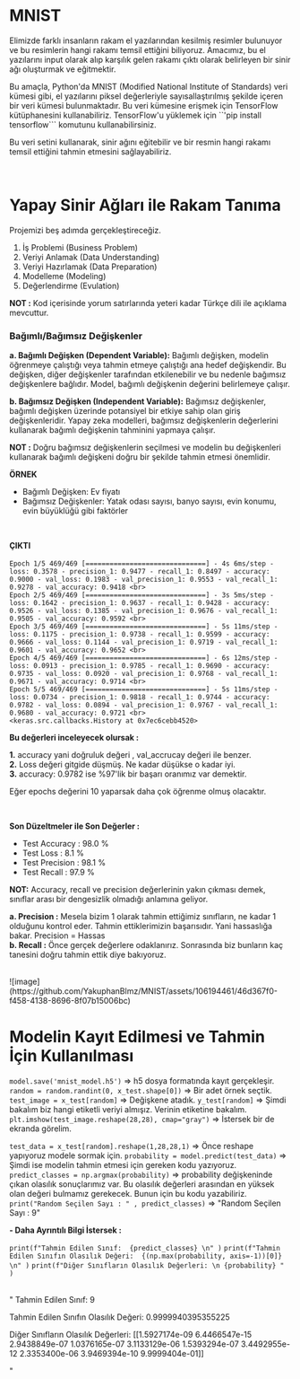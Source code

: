 # MNIST
Elimizde farklı insanların rakam el yazılarından kesilmiş resimler bulunuyor ve bu resimlerin hangi rakamı temsil ettiğini biliyoruz. Amacımız, bu el yazılarını input olarak alıp karşılık gelen rakamı çıktı olarak belirleyen bir sinir ağı oluşturmak ve eğitmektir.

Bu amaçla, Python'da MNIST (Modified National Institute of Standards) veri kümesi gibi, el yazılarını piksel değerleriyle sayısallaştırılmış şekilde içeren bir veri kümesi bulunmaktadır. Bu veri kümesine erişmek için TensorFlow kütüphanesini kullanabiliriz. TensorFlow'u yüklemek için ``'pip install tensorflow``` komutunu kullanabilirsiniz.

Bu veri setini kullanarak, sinir ağını eğitebilir ve bir resmin hangi rakamı temsil ettiğini tahmin etmesini sağlayabiliriz.

<br>

# Yapay Sinir Ağları ile Rakam Tanıma
Projemizi beş adımda gerçekleştireceğiz. 
1) İş Problemi (Business Problem)
2) Veriyi Anlamak (Data Understanding)
3) Veriyi Hazırlamak (Data Preparation)
4) Modelleme (Modeling)
5) Değerlendirme (Evulation)

**NOT :** Kod içerisinde yorum satırlarında yeteri kadar Türkçe dili ile açıklama mevcuttur.

### Bağımlı/Bağımsız Değişkenler

**a. Bağımlı Değişken (Dependent Variable):**
Bağımlı değişken, modelin öğrenmeye çalıştığı veya tahmin etmeye çalıştığı ana hedef değişkendir. Bu değişken, diğer değişkenler tarafından etkilenebilir ve bu nedenle bağımsız değişkenlere bağlıdır. Model, bağımlı değişkenin değerini belirlemeye çalışır.

**b. Bağımsız Değişken (Independent Variable):**
Bağımsız değişkenler, bağımlı değişken üzerinde potansiyel bir etkiye sahip olan giriş değişkenleridir. Yapay zeka modelleri, bağımsız değişkenlerin değerlerini kullanarak bağımlı değişkenin tahminini yapmaya çalışır.

**NOT :** Doğru bağımsız değişkenlerin seçilmesi ve modelin bu değişkenleri kullanarak bağımlı değişkeni doğru bir şekilde tahmin etmesi önemlidir. 

**ÖRNEK**
- Bağımlı Değişken: Ev fiyatı
- Bağımsız Değişkenler: Yatak odası sayısı, banyo sayısı, evin konumu, evin büyüklüğü gibi faktörler

<br>

**ÇIKTI**<br><br>
```Epoch 1/5 469/469 [==============================] - 4s 6ms/step - loss: 0.3578 - precision_1: 0.9477 - recall_1: 0.8497 - accuracy: 0.9000 - val_loss: 0.1983 - val_precision_1: 0.9553 - val_recall_1: 0.9278 - val_accuracy: 0.9418 <br>```
<br> ```Epoch 2/5 469/469 [==============================] - 3s 5ms/step - loss: 0.1642 - precision_1: 0.9637 - recall_1: 0.9428 - accuracy: 0.9526 - val_loss: 0.1385 - val_precision_1: 0.9676 - val_recall_1: 0.9505 - val_accuracy: 0.9592 <br>```
<br> ```Epoch 3/5 469/469 [==============================] - 5s 11ms/step - loss: 0.1175 - precision_1: 0.9738 - recall_1: 0.9599 - accuracy: 0.9666 - val_loss: 0.1144 - val_precision_1: 0.9719 - val_recall_1: 0.9601 - val_accuracy: 0.9652 <br>```
<br> ```Epoch 4/5 469/469 [==============================] - 6s 12ms/step - loss: 0.0913 - precision_1: 0.9785 - recall_1: 0.9690 - accuracy: 0.9735 - val_loss: 0.0920 - val_precision_1: 0.9768 - val_recall_1: 0.9671 - val_accuracy: 0.9714 <br>```
<br> ```Epoch 5/5 469/469 [==============================] - 5s 11ms/step - loss: 0.0734 - precision_1: 0.9818 - recall_1: 0.9744 - accuracy: 0.9782 - val_loss: 0.0894 - val_precision_1: 0.9767 - val_recall_1: 0.9680 - val_accuracy: 0.9721 <br>```
<br> ```<keras.src.callbacks.History at 0x7ec6cebb4520>```

**Bu değerleri inceleyecek olursak :**

**1.** accuracy yani doğruluk değeri , val_accrucay değeri ile benzer. <br>
**2.** Loss değeri gitgide düşmüş. Ne kadar düşükse o kadar iyi. <br>
**3.** accuracy: 0.9782 ise %97'lik bir başarı oranımız var demektir. <br>

Eğer epochs değerini 10 yaparsak daha çok öğrenme olmuş olacaktır.

<br>

**Son Düzeltmeler ile Son Değerler :**
- Test Accuracy : 98.0 %
- Test Loss : 8.1 %
- Test Precision : 98.1 %
- Test Recall : 97.9 %

**NOT:** Accuracy, recall ve precision değerlerinin yakın çıkması demek, sınıflar arası bir dengesizlik olmadığı anlamına geliyor.

**a. Precision :** Mesela bizim 1 olarak tahmin ettiğimiz sınıfların, ne kadar 1 olduğunu kontrol eder. Tahmin ettiklerimizin başarısıdır. Yani hassaslığa bakar. Precision = Hassas<br>
**b. Recall :** Önce gerçek değerlere odaklanırız. Sonrasında biz bunların kaç tanesini doğru tahmin ettik diye bakıyoruz.

<br>
![image](https://github.com/YakuphanBlmz/MNIST/assets/106194461/46d367f0-f458-4138-8696-8f07b15006bc)
<br>

# Modelin Kayıt Edilmesi ve Tahmin İçin Kullanılması 

```model.save('mnist_model.h5')```                         => h5 dosya formatında kayıt gerçekleşir.
```random = random.randint(0, x_test.shape[0])```          => Bir adet örnek seçtik.
```test_image = x_test[random]```                          => Değişkene atadık.
```y_test[random]```                                       => Şimdi bakalım biz hangi etiketli veriyi almışız. Verinin etiketine bakalım.
```plt.imshow(test_image.reshape(28,28), cmap="gray")```   => İstersek bir de ekranda görelim.





```test_data = x_test[random].reshape(1,28,28,1)```        => Önce reshape yapıyoruz modele sormak için.
```probability = model.predict(test_data)```               => Şimdi ise modelin tahmin etmesi için gereken kodu yazıyoruz.
```predict_classes = np.argmax(probability)```             => probability değişkeninde çıkan olasılık sonuçlarımız var. Bu olasılık değerleri arasından en yüksek olan değeri bulmamız gerekecek. Bunun için bu kodu yazabiliriz.
```print("Random Seçilen Sayı : " , predict_classes)```    => "Random Seçilen Sayı :  9"

**- Daha Ayrıntılı Bilgi İstersek :**

```print(f"Tahmin Edilen Sınıf:  {predict_classes} \n" )```
```print(f"Tahmin Edilen Sınıfın Olasılık Değeri:  {(np.max(probability, axis=-1))[0]} \n" )```
```print(f"Diğer Sınıfların Olasılık Değerleri: \n {probability} " )```

<br>
"
Tahmin Edilen Sınıf:  9 

Tahmin Edilen Sınıfın Olasılık Değeri:  0.9999940395355225 

Diğer Sınıfların Olasılık Değerleri: 
 [[1.5927174e-09 6.4466547e-15 2.9438849e-07 1.0376165e-07 3.1133129e-06
  1.5393294e-07 3.4492955e-12 2.3353400e-06 3.9469394e-10 9.9999404e-01]]
  
"












